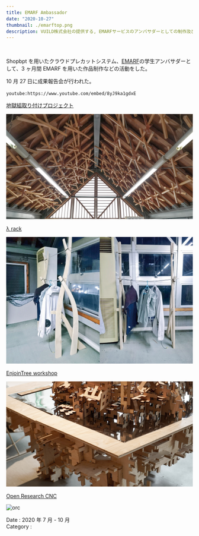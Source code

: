 ```yaml
---
title: EMARF Ambassador
date: "2020-10-27"
thumbnail: ./emarftop.png
description: VUILD株式会社の提供する, EMARFサービスのアンバサダーとしての制作及び発信
---
```


<br>

Shopbpt を用いたクラウドプレカットシステム、[EMARF](https://emarf.co/)の学生アンバサダーとして、3 ヶ月間 EMARF を用いた作品制作などの活動をした。

10 月 27 日に成果報告会が行われた。

`youtube:https://www.youtube.com/embed/8yJ9ka1gdxE`

[地獄組取り付けプロジェクト](/zigokugumi)

![zigokugumi](./zigoku.jpg)

[λ rack](/rambdarack)

![rambda](./rambda.jpg)

[EnjoinTree workshop](/EnjoinTree)

![enjointree](./enjointree.jpg)

[Open Research CNC](/EnjoinTree)

![orc](./orc.png)

Date : 2020 年 7 月 - 10 月  
Category :
